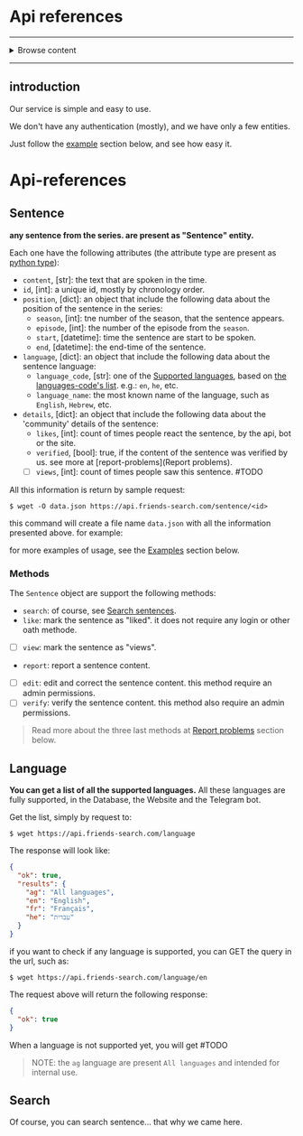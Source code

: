 # Api references
___
<div>
<details>
<summary>Browse content</summary>
<ul>
<li><a href="#introduction">Introduction</a></li>
<li><a href="#api-references">Api-references</a></li>
<li><a href="#examples">Examples</a></li>
<li><a href="#contribute">Contribute</a></li>
</ul>
</details>
</div>

___
## introduction
Our service is simple and easy to use.

We don't have any authentication (mostly), and we have only a few entities.

Just follow the [example](#examples) section below, and see how easy it.

# Api-references

## Sentence
__any sentence from the series. are present as "Sentence" entity.__

Each one have the following attributes (the attribute type are present as [python type](https://docs.python.org/3/library/stdtypes.html)):

- `content`, [str]: the text that are spoken in the time.
- `id`, [int]: a unique id, mostly by chronology order.
- `position`, [dict]: an object that include the following data about the position of the sentence in the series:
    + `season`, [int]: tne number of the season, that the sentence appears.
    + `episode`, [int]: the number of the episode from the `season`.
    + `start`, [datetime]: time the sentence are start to be spoken.
    + `end`, [datetime]: the end-time of the sentence. 
- `language`, [dict]: an object that include the following data about the sentence language: 
    + `language_code`, [str]: one of the [Supported languages](#language), based on [the languages-code's list](https://www.science.co.il/language/Codes.php). e.g.: `en`, `he`, etc.
    + `language_name`: the most known name of the language, such as `English`, `Hebrew`, etc. 
- `details`, [dict]: an object that include the following data about the 'community' details of the sentence:
    + `likes`, [int]: count of times people react the sentence, by the api, bot or the site.
    + `verified`, [bool]: true, if the content of the sentence was verified by us. see more at [report-problems](Report problems).
    + [ ] `views`, [int]: count of times people saw this sentence. #TODO

All this information is return by sample request:
```shell
$ wget -O data.json https://api.friends-search.com/sentence/<id>
```
this command will create a file name `data.json` with all the information presented above. for example:

for more examples of usage, see the [Examples](#examples) section below.

### Methods
The `Sentence` object are support the following methods:

- `search`: of course, see [Search sentences](#search).
- `like`: mark the sentence as "liked". it does not require any login or other oath methode.
- [ ] `view`: mark the sentence as "views".
- `report`: report a sentence content. 
- [ ] `edit`: edit and correct the sentence content. this method require an admin permissions. 
- [ ] `verify`: verify the sentence content. this method also require an admin permissions.
> Read more about the three last methods at [Report problems](report-problems) section below.

## Language
__You can get a list of all the supported languages.__
All these languages are fully supported, in the Database, the Website and the Telegram bot.

Get the list, simply by request to:
```shell
$ wget https://api.friends-search.com/language
```
The response will look like:
```json
{
  "ok": true, 
  "results": {
    "ag": "All languages", 
    "en": "English", 
    "fr": "Français", 
    "he": "עברית"
  }
}
```

if you want to check if any language is supported, you can GET the query in the url, such as:
```shell
$ wget https://api.friends-search.com/language/en
```
The request above will return the following response:
```json
{
  "ok": true
}
```
When a language is not supported yet, you will get #TODO

> NOTE: the `ag` language are present `All languages` and intended for internal use.

## Search
Of course, you can search sentence... that why we came here.
